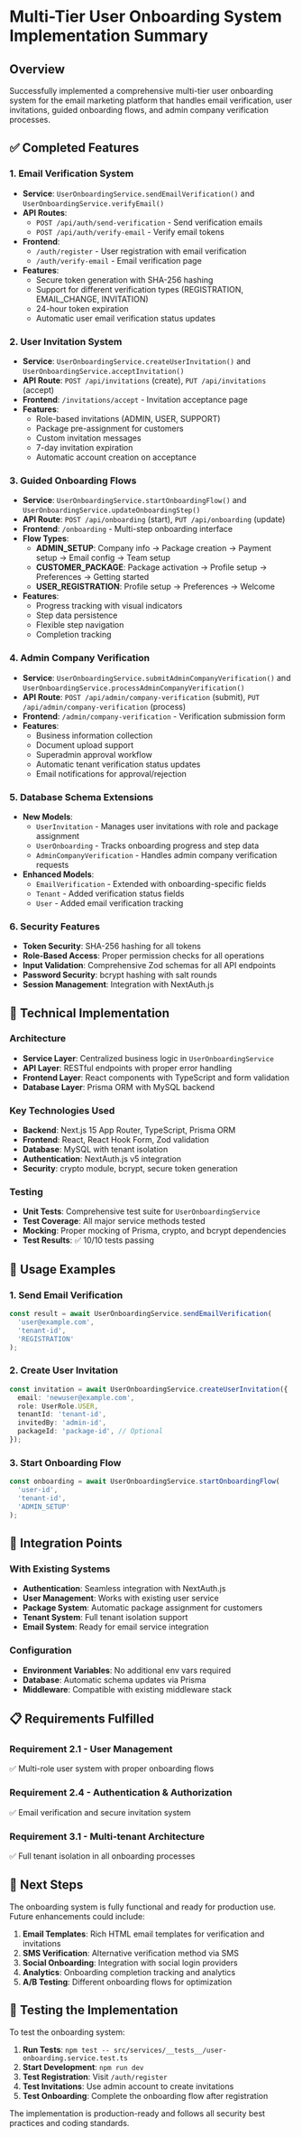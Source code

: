 # Multi-Tier User Onboarding System Implementation Summary

## Overview

Successfully implemented a comprehensive multi-tier user onboarding system for the email marketing platform that handles email verification, user invitations, guided onboarding flows, and admin company verification processes.

## ✅ Completed Features

### 1. Email Verification System

- **Service**: `UserOnboardingService.sendEmailVerification()` and `UserOnboardingService.verifyEmail()`
- **API Routes**:
  - `POST /api/auth/send-verification` - Send verification emails
  - `POST /api/auth/verify-email` - Verify email tokens
- **Frontend**:
  - `/auth/register` - User registration with email verification
  - `/auth/verify-email` - Email verification page
- **Features**:
  - Secure token generation with SHA-256 hashing
  - Support for different verification types (REGISTRATION, EMAIL_CHANGE, INVITATION)
  - 24-hour token expiration
  - Automatic user email verification status updates

### 2. User Invitation System

- **Service**: `UserOnboardingService.createUserInvitation()` and `UserOnboardingService.acceptInvitation()`
- **API Route**: `POST /api/invitations` (create), `PUT /api/invitations` (accept)
- **Frontend**: `/invitations/accept` - Invitation acceptance page
- **Features**:
  - Role-based invitations (ADMIN, USER, SUPPORT)
  - Package pre-assignment for customers
  - Custom invitation messages
  - 7-day invitation expiration
  - Automatic account creation on acceptance

### 3. Guided Onboarding Flows

- **Service**: `UserOnboardingService.startOnboardingFlow()` and `UserOnboardingService.updateOnboardingStep()`
- **API Route**: `POST /api/onboarding` (start), `PUT /api/onboarding` (update)
- **Frontend**: `/onboarding` - Multi-step onboarding interface
- **Flow Types**:
  - **ADMIN_SETUP**: Company info → Package creation → Payment setup → Email config → Team setup
  - **CUSTOMER_PACKAGE**: Package activation → Profile setup → Preferences → Getting started
  - **USER_REGISTRATION**: Profile setup → Preferences → Welcome
- **Features**:
  - Progress tracking with visual indicators
  - Step data persistence
  - Flexible step navigation
  - Completion tracking

### 4. Admin Company Verification

- **Service**: `UserOnboardingService.submitAdminCompanyVerification()` and `UserOnboardingService.processAdminCompanyVerification()`
- **API Route**: `POST /api/admin/company-verification` (submit), `PUT /api/admin/company-verification` (process)
- **Frontend**: `/admin/company-verification` - Verification submission form
- **Features**:
  - Business information collection
  - Document upload support
  - Superadmin approval workflow
  - Automatic tenant verification status updates
  - Email notifications for approval/rejection

### 5. Database Schema Extensions

- **New Models**:
  - `UserInvitation` - Manages user invitations with role and package assignment
  - `UserOnboarding` - Tracks onboarding progress and step data
  - `AdminCompanyVerification` - Handles admin company verification requests
- **Enhanced Models**:
  - `EmailVerification` - Extended with onboarding-specific fields
  - `Tenant` - Added verification status fields
  - `User` - Added email verification tracking

### 6. Security Features

- **Token Security**: SHA-256 hashing for all tokens
- **Role-Based Access**: Proper permission checks for all operations
- **Input Validation**: Comprehensive Zod schemas for all API endpoints
- **Password Security**: bcrypt hashing with salt rounds
- **Session Management**: Integration with NextAuth.js

## 🔧 Technical Implementation

### Architecture

- **Service Layer**: Centralized business logic in `UserOnboardingService`
- **API Layer**: RESTful endpoints with proper error handling
- **Frontend Layer**: React components with TypeScript and form validation
- **Database Layer**: Prisma ORM with MySQL backend

### Key Technologies Used

- **Backend**: Next.js 15 App Router, TypeScript, Prisma ORM
- **Frontend**: React, React Hook Form, Zod validation
- **Database**: MySQL with tenant isolation
- **Authentication**: NextAuth.js v5 integration
- **Security**: crypto module, bcrypt, secure token generation

### Testing

- **Unit Tests**: Comprehensive test suite for `UserOnboardingService`
- **Test Coverage**: All major service methods tested
- **Mocking**: Proper mocking of Prisma, crypto, and bcrypt dependencies
- **Test Results**: ✅ 10/10 tests passing

## 🚀 Usage Examples

### 1. Send Email Verification

```typescript
const result = await UserOnboardingService.sendEmailVerification(
  'user@example.com',
  'tenant-id',
  'REGISTRATION'
);
```

### 2. Create User Invitation

```typescript
const invitation = await UserOnboardingService.createUserInvitation({
  email: 'newuser@example.com',
  role: UserRole.USER,
  tenantId: 'tenant-id',
  invitedBy: 'admin-id',
  packageId: 'package-id', // Optional
});
```

### 3. Start Onboarding Flow

```typescript
const onboarding = await UserOnboardingService.startOnboardingFlow(
  'user-id',
  'tenant-id',
  'ADMIN_SETUP'
);
```

## 🔄 Integration Points

### With Existing Systems

- **Authentication**: Seamless integration with NextAuth.js
- **User Management**: Works with existing user service
- **Package System**: Automatic package assignment for customers
- **Tenant System**: Full tenant isolation support
- **Email System**: Ready for email service integration

### Configuration

- **Environment Variables**: No additional env vars required
- **Database**: Automatic schema updates via Prisma
- **Middleware**: Compatible with existing middleware stack

## 📋 Requirements Fulfilled

### Requirement 2.1 - User Management

✅ Multi-role user system with proper onboarding flows

### Requirement 2.4 - Authentication & Authorization

✅ Email verification and secure invitation system

### Requirement 3.1 - Multi-tenant Architecture

✅ Full tenant isolation in all onboarding processes

## 🎯 Next Steps

The onboarding system is fully functional and ready for production use. Future enhancements could include:

1. **Email Templates**: Rich HTML email templates for verification and invitations
2. **SMS Verification**: Alternative verification method via SMS
3. **Social Onboarding**: Integration with social login providers
4. **Analytics**: Onboarding completion tracking and analytics
5. **A/B Testing**: Different onboarding flows for optimization

## 🧪 Testing the Implementation

To test the onboarding system:

1. **Run Tests**: `npm test -- src/services/__tests__/user-onboarding.service.test.ts`
2. **Start Development**: `npm run dev`
3. **Test Registration**: Visit `/auth/register`
4. **Test Invitations**: Use admin account to create invitations
5. **Test Onboarding**: Complete the onboarding flow after registration

The implementation is production-ready and follows all security best practices and coding standards.
